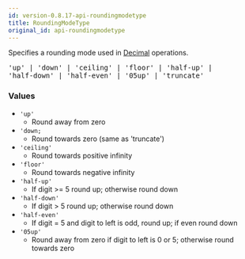 ```yaml
---
id: version-0.8.17-api-roundingmodetype
title: RoundingModeType
original_id: api-roundingmodetype
---
```


Specifies a rounding mode used in [Decimal](api-decimal.html) operations.

<pre class="syntax">
'up' | 'down' | 'ceiling' | 'floor' | 'half-up' |
'half-down' | 'half-even' | '05up' | 'truncate'
</pre>

### Values

  - <code class="def">'up'</code>
    - Round away from zero
  - <code class="def">'down;</code>
    - Round towards zero (same as 'truncate')
  - <code class="def">'ceiling'</code>
    - Round towards positive infinity
  - <code class="def">'floor'</code>
    - Round towards negative infinity
  - <code class="def">'half-up'</code>
    - If digit >= 5 round up; otherwise round down
  - <code class="def">'half-down'</code>
    - If digit > 5 round up; otherwise round down
  - <code class="def">'half-even'</code>
    - If digit = 5 and digit to left is odd, round up; if even round down
  - <code class="def">'05up'</code>
    - Round away from zero if digit to left is 0 or 5; otherwise round towards zero
